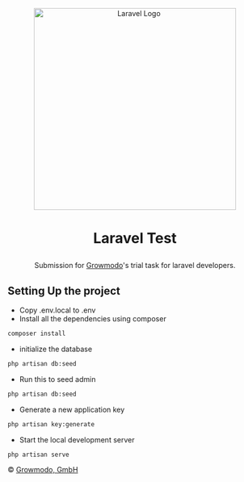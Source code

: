 <p align="center">
    <a href="https://laravel.com" target="_blank">
        <img src="https://raw.githubusercontent.com/laravel/art/master/logo-lockup/5%20SVG/2%20CMYK/1%20Full%20Color/laravel-logolockup-cmyk-red.svg" width="400" alt="Laravel Logo">
    </a>
</p>

# <p align="center">Laravel Test</p>

<p align="center">
    Submission for <a href="https://www.growmodo.com" target="_blank">Growmodo</a>'s trial task for laravel developers.
</p>

## Setting Up the project

-   Copy .env.local to .env
-   Install all the dependencies using composer

```bash
composer install
```

-   initialize the database

```bash
php artisan db:seed
```

-   Run this to seed admin

```bash
php artisan db:seed
```

-   Generate a new application key

```bash
php artisan key:generate
```

-   Start the local development server

```bash
php artisan serve
```

&copy; [Growmodo, GmbH](https://growmodo.com)
